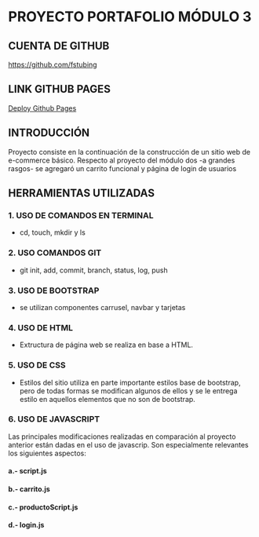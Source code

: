 # PROYECTO PORTAFOLIO MÓDULO 3

## CUENTA DE GITHUB

https://github.com/fstubing

## LINK GITHUB PAGES

[Deploy Github Pages](https://fstubing.github.io/portafolio-m2/)

## INTRODUCCIÓN

Proyecto consiste en la continuación de la construcción de un sitio web de e-commerce básico. Respecto al proyecto del módulo dos -a grandes rasgos- se agregaró un carrito funcional y página de login de usuarios

## HERRAMIENTAS UTILIZADAS

### 1. USO DE COMANDOS EN TERMINAL
- cd, touch, mkdir y ls

### 2. USO COMANDOS GIT
- git init, add, commit, branch, status, log, push

### 3. USO DE BOOTSTRAP
- se utilizan componentes carrusel, navbar y tarjetas

### 4. USO DE HTML
- Extructura de página web se realiza en base a HTML.

### 5. USO DE CSS
- Estilos del sitio utiliza en parte importante estilos base de bootstrap, pero de todas formas se modifican algunos de ellos y se le entrega estilo en aquellos elementos que no son de bootstrap.

### 6. USO DE JAVASCRIPT
Las principales modificaciones realizadas en comparación al proyecto anterior están dadas en el uso de javascrip. Son especialmente relevantes los siguientes aspectos:

#### a.- script.js

#### b.- carrito.js

#### c.- productoScript.js

#### d.- login.js